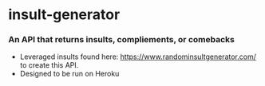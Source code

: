 # insult-generator

### An API that returns insults, compliements, or comebacks

- Leveraged insults found here: https://www.randominsultgenerator.com/ to create this API.
- Designed to be run on Heroku
